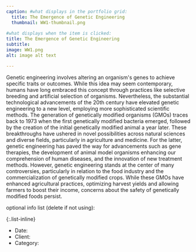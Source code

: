```yaml
---
caption: #what displays in the portfolio grid:
  title: The Emergence of Genetic Engineering
  thumbnail: WW1-thumbnail.png
  
#what displays when the item is clicked:
title: The Emergence of Genetic Engineering
subtitle: 
image: WW1.png
alt: image alt text

---
```

Genetic engineering involves altering an organism's genes to achieve specific traits or outcomes. While this idea may seem contemporary, humans have long embraced this concept through practices like selective breeding and artificial selection of organisms. Nevertheless, the substantial technological advancements of the 20th century have elevated genetic engineering to a new level, employing more sophisticated scientific methods. The generation of genetically modified organisms (GMOs) traces back to 1973 when the first genetically modified bacteria emerged, followed by the creation of the initial genetically modified animal a year later. These breakthroughs have ushered in novel possibilities across natural sciences and diverse fields, particularly in agriculture and medicine. For the latter, genetic engineering has paved the way for advancements such as gene therapies, the development of animal model organisms enhancing our comprehension of human diseases, and the innovation of new treatment methods. However, genetic engineering stands at the center of many controversies, particularly in relation to the food industry and the commercialization of genetically modified crops. While these GMOs have enhanced agricultural practices, optimizing harvest yields and allowing farmers to boost their income, concerns about the safety of genetically modified foods persist.

optional info list (delete if not using):

{:.list-inline} 
- Date: 
- Client: 
- Category: 
